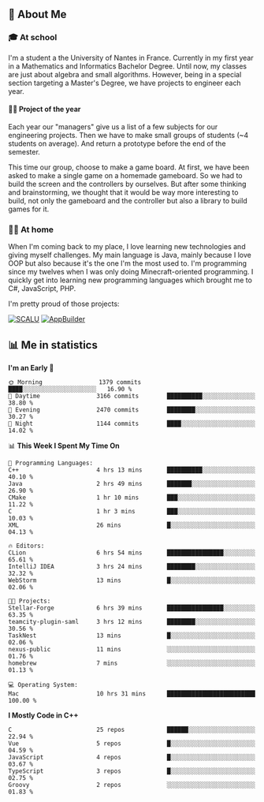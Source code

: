 ## 👀 About Me

### 🎓 At school

I'm a student a the University of Nantes in France. Currently in my first year in a Mathematics and Informatics Bachelor Degree. Until now, my classes are just about algebra and small algorithms. However, being in a special section targeting a Master's Degree, we have projects to engineer each year. 

#### 🔧🔬 Project of the year

Each year our "managers" give us a list of a few subjects for our engineering projects. Then we have to make small groups of students (~4 students on average). And return a prototype before the end of the semester.

This time our group, choose to make a game board. At first, we have been asked to make a single game on a homemade gameboard. So we had to build the screen and the controllers by ourselves. 
But after some thinking and brainstorming, we thought that it would be way more interesting to build, not only the gameboard and the controller but also a library to build games for it.

### 👨‍💻 At home

When I'm coming back to my place, I love learning new technologies and giving myself challenges. My main language is Java, mainly because I love OOP but also because it's the one I'm the most used to. I'm programming since my twelves when I was only doing Minecraft-oriented programming.  I quickly get into learning new programming languages which brought me to C#, JavaScript, PHP. 

I'm pretty proud of those projects:

[![SCALU](https://github-readme-stats.vercel.app/api/pin?username=renardfute&repo=SCALU)](https://github.com/renardfute/scalu)
[![AppBuilder](https://github-readme-stats.vercel.app/api/pin?username=pulsedev2&repo=AppBuilder)](https://github.com/pulsedev2/AppBuilder)

## 📊 Me in statistics
<!--START_SECTION:waka-->
**I'm an Early 🐤** 

```text
🌞 Morning                1379 commits        ████░░░░░░░░░░░░░░░░░░░░░   16.90 % 
🌆 Daytime                3166 commits        ██████████░░░░░░░░░░░░░░░   38.80 % 
🌃 Evening                2470 commits        ████████░░░░░░░░░░░░░░░░░   30.27 % 
🌙 Night                  1144 commits        ████░░░░░░░░░░░░░░░░░░░░░   14.02 % 
```


📊 **This Week I Spent My Time On** 

```text
💬 Programming Languages: 
C++                      4 hrs 13 mins       ██████████░░░░░░░░░░░░░░░   40.10 % 
Java                     2 hrs 49 mins       ███████░░░░░░░░░░░░░░░░░░   26.90 % 
CMake                    1 hr 10 mins        ███░░░░░░░░░░░░░░░░░░░░░░   11.22 % 
C                        1 hr 3 mins         ███░░░░░░░░░░░░░░░░░░░░░░   10.03 % 
XML                      26 mins             █░░░░░░░░░░░░░░░░░░░░░░░░   04.13 % 

🔥 Editors: 
CLion                    6 hrs 54 mins       ████████████████░░░░░░░░░   65.61 % 
IntelliJ IDEA            3 hrs 24 mins       ████████░░░░░░░░░░░░░░░░░   32.32 % 
WebStorm                 13 mins             █░░░░░░░░░░░░░░░░░░░░░░░░   02.06 % 

🐱‍💻 Projects: 
Stellar-Forge            6 hrs 39 mins       ████████████████░░░░░░░░░   63.35 % 
teamcity-plugin-saml     3 hrs 12 mins       ████████░░░░░░░░░░░░░░░░░   30.56 % 
TaskNest                 13 mins             █░░░░░░░░░░░░░░░░░░░░░░░░   02.06 % 
nexus-public             11 mins             ░░░░░░░░░░░░░░░░░░░░░░░░░   01.76 % 
homebrew                 7 mins              ░░░░░░░░░░░░░░░░░░░░░░░░░   01.13 % 

💻 Operating System: 
Mac                      10 hrs 31 mins      █████████████████████████   100.00 % 
```

**I Mostly Code in C++** 

```text
C                        25 repos            ██████░░░░░░░░░░░░░░░░░░░   22.94 % 
Vue                      5 repos             █░░░░░░░░░░░░░░░░░░░░░░░░   04.59 % 
JavaScript               4 repos             █░░░░░░░░░░░░░░░░░░░░░░░░   03.67 % 
TypeScript               3 repos             █░░░░░░░░░░░░░░░░░░░░░░░░   02.75 % 
Groovy                   2 repos             ░░░░░░░░░░░░░░░░░░░░░░░░░   01.83 % 
```




<!--END_SECTION:waka-->
